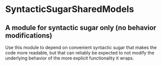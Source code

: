 
# SyntacticSugarSharedModels

## A module for syntactic sugar only (no behavior modifications)

Use this module to depend on convenient syntactic sugar that makes the code more readable, but that can reliably be expected to not modify the underlying behavior of the more explicit functionality it wraps.
